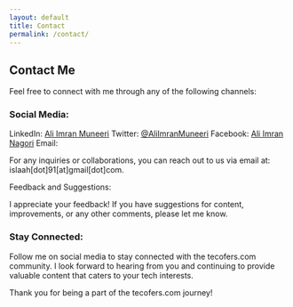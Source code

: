 ```yaml
---
layout: default
title: Contact
permalink: /contact/
---
```


## Contact Me

Feel free to connect with me through any of the following channels:

### Social Media:

LinkedIn: [Ali Imran Muneeri](https://www.linkedin.com/in/ali-imran-nagori/)
Twitter: [@AliImranMuneeri](https://x.com/AliImranMuneeri)
Facebook: [Ali Imran Nagori](https://www.facebook.com/aliimran.nagori/)
Email:

For any inquiries or collaborations, you can reach out to us via email at: islaah[dot]91[at]gmail[dot]com.


Feedback and Suggestions:

I appreciate your feedback! If you have suggestions for content, improvements, or any other comments, please let me know.

### Stay Connected:

Follow me on social media to stay connected with the tecofers.com community. I look forward to hearing from you and continuing to provide valuable content that caters to your tech interests.

Thank you for being a part of the tecofers.com journey!

